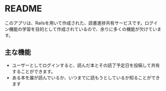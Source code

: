 # README

このアプリは、Railsを用いて作成された、読書進捗共有サービスです。ログイン機能の学習を目的として作成されているので、余りに多くの機能が欠けています。

## 主な機能
* ユーザーとしてログインすると、読んだ本とその読了予定日を投稿して共有することができます。
* ある本を誰が読んでいるか、いつまでに読もうとしているか知ることができます

